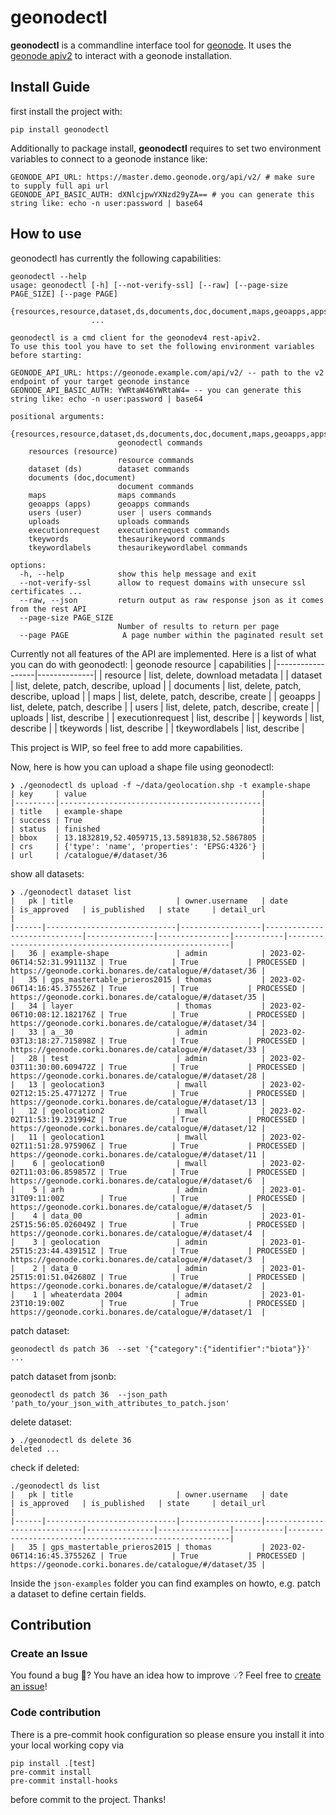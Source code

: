# geonodectl

**geonodectl** is a commandline interface tool for [geonode](https://github.com/GeoNode/geonode). It uses the [geonode apiv2](https://docs.geonode.org/en/4.4.x/devel/api/V2/index.html) to interact with a geonode installation.

## Install Guide

first install the project with:

```
pip install geonodectl
```

Additionally to package install, **geonodectl** requires to set two environment variables to connect to a geonode instance like:
```
GEONODE_API_URL: https://master.demo.geonode.org/api/v2/ # make sure to supply full api url
GEONODE_API_BASIC_AUTH: dXNlcjpwYXNzd29yZA== # you can generate this string like: echo -n user:password | base64
```

## How to use

geonodectl has currently the following capabilities:
```
geonodectl --help
usage: geonodectl [-h] [--not-verify-ssl] [--raw] [--page-size PAGE_SIZE] [--page PAGE]
                  {resources,resource,dataset,ds,documents,doc,document,maps,geoapps,apps,users,user,uploads,executionrequest,tkeywords,tkeywordlabels}
                  ...

geonodectl is a cmd client for the geonodev4 rest-apiv2.
To use this tool you have to set the following environment variables before starting:
  
GEONODE_API_URL: https://geonode.example.com/api/v2/ -- path to the v2 endpoint of your target geonode instance
GEONODE_API_BASIC_AUTH: YWRtaW46YWRtaW4= -- you can generate this string like: echo -n user:password | base64

positional arguments:
  {resources,resource,dataset,ds,documents,doc,document,maps,geoapps,apps,users,user,uploads,executionrequest,tkeywords,tkeywordlabels}
                        geonodectl commands
    resources (resource)
                        resource commands
    dataset (ds)        dataset commands
    documents (doc,document)
                        document commands
    maps                maps commands
    geoapps (apps)      geoapps commands
    users (user)        user | users commands
    uploads             uploads commands
    executionrequest    executionrequest commands
    tkeywords           thesaurikeyword commands
    tkeywordlabels      thesaurikeywordlabel commands

options:
  -h, --help            show this help message and exit
  --not-verify-ssl      allow to request domains with unsecure ssl certificates ...
  --raw, --json         return output as raw response json as it comes from the rest API
  --page-size PAGE_SIZE
                        Number of results to return per page
  --page PAGE            A page number within the paginated result set

```

Currently not all features of the API are implemented. Here is a list of what you can do with geonodectl:
| geonode resource | capabilities |
|------------------|--------------|
| resource         | list, delete, download metadata |
| dataset          | list, delete, patch, describe, upload |
| documents        | list, delete, patch, describe, upload |
| maps             | list, delete, patch, describe, create |
| geoapps          | list, delete, patch, describe |
| users            | list, delete, patch, describe, create |
| uploads          | list, describe |
| executionrequest | list, describe |
| keywords         | list, describe |
| tkeywords        | list, describe | 
| tkeywordlabels   | list, describe |

This project is WIP, so feel free to add more capabilities.


Now, here is how you can upload a shape file using geonodectl:
```
❯ ./geonodectl ds upload -f ~/data/geolocation.shp -t example-shape
| key     | value                                       |
|---------|---------------------------------------------|
| title   | example-shape                               |
| success | True                                        |
| status  | finished                                    |
| bbox    | 13.1832819,52.4059715,13.5891838,52.5867805 |
| crs     | {'type': 'name', 'properties': 'EPSG:4326'} |
| url     | /catalogue/#/dataset/36                     |
```

show all datasets:
```
❯ ./geonodectl dataset list
|   pk | title                       | owner.username   | date                        | is_approved   | is_published   | state     | detail_url                                              |
|------|-----------------------------|------------------|-----------------------------|---------------|----------------|-----------|---------------------------------------------------------|
|   36 | example-shape               | admin            | 2023-02-06T14:52:31.991113Z | True          | True           | PROCESSED | https://geonode.corki.bonares.de/catalogue/#/dataset/36 |
|   35 | gps_mastertable_prieros2015 | thomas           | 2023-02-06T14:16:45.375526Z | True          | True           | PROCESSED | https://geonode.corki.bonares.de/catalogue/#/dataset/35 |
|   34 | layer                       | thomas           | 2023-02-06T10:08:12.182176Z | True          | True           | PROCESSED | https://geonode.corki.bonares.de/catalogue/#/dataset/34 |
|   33 | a__30                       | admin            | 2023-02-03T13:18:27.715898Z | True          | True           | PROCESSED | https://geonode.corki.bonares.de/catalogue/#/dataset/33 |
|   28 | test                        | admin            | 2023-02-03T11:30:00.609472Z | True          | True           | PROCESSED | https://geonode.corki.bonares.de/catalogue/#/dataset/28 |
|   13 | geolocation3                | mwall            | 2023-02-02T12:15:25.477127Z | True          | True           | PROCESSED | https://geonode.corki.bonares.de/catalogue/#/dataset/13 |
|   12 | geolocation2                | mwall            | 2023-02-02T11:53:19.231994Z | True          | True           | PROCESSED | https://geonode.corki.bonares.de/catalogue/#/dataset/12 |
|   11 | geolocation1                | mwall            | 2023-02-02T11:51:28.975906Z | True          | True           | PROCESSED | https://geonode.corki.bonares.de/catalogue/#/dataset/11 |
|    6 | geolocation0                | mwall            | 2023-02-02T11:03:06.859857Z | True          | True           | PROCESSED | https://geonode.corki.bonares.de/catalogue/#/dataset/6  |
|    5 | arh                         | admin            | 2023-01-31T09:11:00Z        | True          | True           | PROCESSED | https://geonode.corki.bonares.de/catalogue/#/dataset/5  |
|    4 | data_00                     | admin            | 2023-01-25T15:56:05.026049Z | True          | True           | PROCESSED | https://geonode.corki.bonares.de/catalogue/#/dataset/4  |
|    3 | geolocation                 | admin            | 2023-01-25T15:23:44.439151Z | True          | True           | PROCESSED | https://geonode.corki.bonares.de/catalogue/#/dataset/3  |
|    2 | data_0                      | admin            | 2023-01-25T15:01:51.042680Z | True          | True           | PROCESSED | https://geonode.corki.bonares.de/catalogue/#/dataset/2  |
|    1 | wheaterdata 2004            | admin            | 2023-01-23T10:19:00Z        | True          | True           | PROCESSED | https://geonode.corki.bonares.de/catalogue/#/dataset/1  |
```

patch dataset:
```
geonodectl ds patch 36  --set '{"category":{"identifier":"biota"}}'
...
```

patch dataset from jsonb:
```
geonodectl ds patch 36  --json_path 'path_to/your_json_with_attributes_to_patch.json'
```

delete dataset:
```
❯ ./geonodectl ds delete 36
deleted ...
```

check if deleted:
```
./geonodectl ds list
|   pk | title                       | owner.username   | date                        | is_approved   | is_published   | state     | detail_url                                              |
|------|-----------------------------|------------------|-----------------------------|---------------|----------------|-----------|---------------------------------------------------------|
|   35 | gps_mastertable_prieros2015 | thomas           | 2023-02-06T14:16:45.375526Z | True          | True           | PROCESSED | https://geonode.corki.bonares.de/catalogue/#/dataset/35 |
```

Inside the `json-examples` folder you can find examples on howto, e.g. patch a dataset to define certain fields.

## Contribution

### Create an Issue

You found a bug :lady_beetle:? 
You have an idea how to improve :bulb:?
Feel free to [create an issue](https://github.com/GeoNodeUserGroup-DE/geonodectl/issues/new/choose)!


### Code contribution

There is a pre-commit hook configuration so please ensure you install it into your local working copy via

```
pip install .[test]
pre-commit install
pre-commit install-hooks
```

before commit to the project. Thanks!